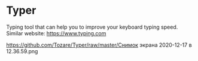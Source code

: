 # Typer
Typing tool that can help you to improve your keyboard typing speed. Similar website: https://www.typing.com

https://github.com/Tozare/Typer/raw/master/Снимок экрана 2020-12-17 в 12.36.59.png



